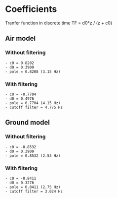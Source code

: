 # Coefficients

Tranfer function in discrete time
TF = d0*z / (z + c0)

## Air model

### Without filtering
	- c0 = 0.8202
	- d0 = 0.3909
	- pole = 0.8208 (3.15 Hz)

### With filtering
	- c0 = -0.7704
	- d0 = 0.4976
	- pole = 0.7704 (4.15 Hz)
	- cutoff filter = 4.775 Hz 

## Ground model

### Without filtering
	- c0 = -0.8532
	- d0 = 0.3909
	- pole = 0.8532 (2.53 Hz)

### With filtering
	- c0 = -0.8411
	- d0 = 0.3276
	- pole = 0.8411 (2.75 Hz)
	- cutoff filter = 3.024 Hz

